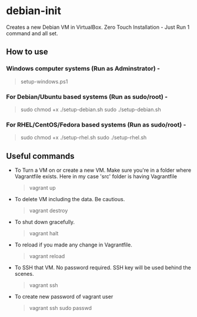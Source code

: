 # debian-init

Creates a new Debian VM in VirtualBox. Zero Touch Installation - Just Run 1 command and all set.

## How to use

### Windows computer systems (Run as Adminstrator) -

> setup-windows.ps1

### For Debian/Ubuntu based systems (Run as sudo/root) -

> sudo chmod +x ./setup-debian.sh
> sudo ./setup-debian.sh

### For RHEL/CentOS/Fedora based systems (Run as sudo/root) -

> sudo chmod +x ./setup-rhel.sh
> sudo ./setup-rhel.sh

## Useful commands

-   To Turn a VM on or create a new VM. Make sure you're in a folder where Vagrantfile exists. Here in my case 'src' folder is having Vagrantfile
    > vagrant up
-   To delete VM including the data. Be cautious.
    > vagrant destroy
-   To shut down gracefully.
    > vagrant halt
-   To reload if you made any change in Vagrantfile.
    > vagrant reload
-   To SSH that VM. No password required. SSH key will be used behind the scenes.
    > vagrant ssh
-   To create new password of vagrant user
    > vagrant ssh
    > sudo passwd